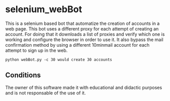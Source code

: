 # selenium_webBot
This is a selenium based bot that automatize the creation of accounts in a web page.
This bot uses a different proxy for each attempt of creating an account. For doing that it downloads a list of proxies and verify which one is working and configure the browser in order to use it.
It also bypass the mail confirmation method by using a different 10minmail account for each attempt to sign up in the web.

`python webBot.py -c 30 would create 30 accounts`



## Conditions
The owner of this software made it with educational and didactic purposes and is not responsable of the use of it.
